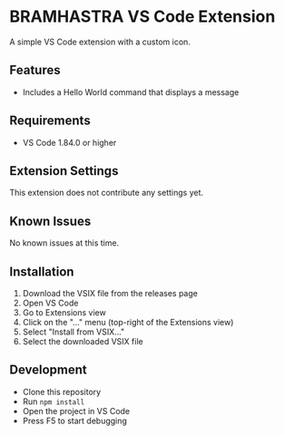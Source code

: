 # BRAMHASTRA VS Code Extension

A simple VS Code extension with a custom icon.

## Features

- Includes a Hello World command that displays a message

## Requirements

- VS Code 1.84.0 or higher

## Extension Settings

This extension does not contribute any settings yet.

## Known Issues

No known issues at this time.

## Installation

1. Download the VSIX file from the releases page
2. Open VS Code
3. Go to Extensions view
4. Click on the "..." menu (top-right of the Extensions view)
5. Select "Install from VSIX..."
6. Select the downloaded VSIX file

## Development

- Clone this repository
- Run `npm install`
- Open the project in VS Code
- Press F5 to start debugging 